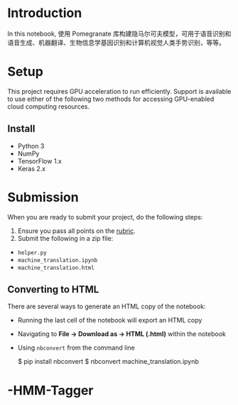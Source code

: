 # Introduction
In this notebook, 使用 Pomegranate 库构建隐马尔可夫模型，可用于语音识别和语音生成、机器翻译、生物信息学基因识别和计算机视觉人类手势识别，等等。

# Setup

This project requires GPU acceleration to run efficiently. Support is available to use either of the following two methods for accessing GPU-enabled cloud computing resources.


## Install
- Python 3
- NumPy
- TensorFlow 1.x
- Keras 2.x

# Submission
When you are ready to submit your project, do the following steps:
1. Ensure you pass all points on the [rubric](https://review.udacity.com/#!/rubrics/1004/view).
2. Submit the following in a zip file:
  - `helper.py`
  - `machine_translation.ipynb`
  - `machine_translation.html`

## Converting to HTML

There are several ways to generate an HTML copy of the notebook:

 - Running the last cell of the notebook will export an HTML copy

 - Navigating to **File -> Download as -> HTML (.html)** within the notebook

 - Using `nbconvert` from the command line

    $ pip install nbconvert
    $ nbconvert machine_translation.ipynb
# -HMM-Tagger
